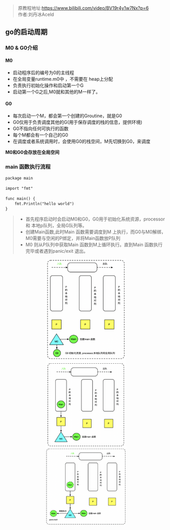 > 原教程地址:https://www.bilibili.com/video/BV19r4y1w7Nx?p=6 \
> 作者:刘丹冰Aceld
## go的启动周期

### M0 & G0介绍

#### M0

* 启动程序后的编号为0的主线程
* 在全局变量runtime.m0中 ，不需要在 heap上分配
* 负责执行初始化操作和启动第一个G
* 启动第一个G之后,M0就和其他的M一样了。

#### G0

* 每次启动一个M，都会第一个创建的Groutine，就是G0
* G0仅用于负责调度其他的G(用于保存调度的栈的信息，提供环境)
* G0不指向任何可执行的函数
* 每个M都会有一个自己的G0
* 在调度或者系统调用时，会使用G0的栈空间，M先切换到G0，来调度

**M0和G0会存放在全局空间**

### main 函数执行流程
```
package main

import "fmt"

func main() {
    fmt.Println("hello world")
}
```

> * 首先程序启动时会启动M0和G0，G0用于初始化系统资源，processor 和 本地p队列，全局G队列等。
> * 创建Main函数,此时Main 函数需要调度到M 上执行，而G0与M0解绑，M0需要与空闲的P绑定，并将Main函数放P队列
> * M0 则从P队列中获取Main 函数到M上循环执行。直到Main 函数执行完毕或者遇到panic/exit 退出。

<img style="display: block; margin: 0 auto;" src="../img/go-main1.png" width="50%" alt="" />
<img style="display: block; margin: 0 auto;" src="../img/go-main2.png" width="50%" alt="" />
<img style="display: block; margin: 0 auto;" src="../img/go-main3.png" width="50%" alt="" />